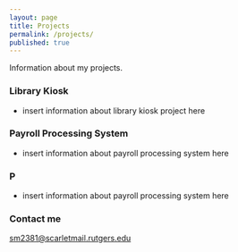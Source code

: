 ```yaml
---
layout: page
title: Projects
permalink: /projects/
published: true
---
```


Information about my projects.

### Library Kiosk

* insert information about library kiosk project here

### Payroll Processing System 
* insert information about payroll processing system here

### P
* insert information about payroll processing system here

### Contact me

[sm2381@scarletmail.rutgers.edu](mailto:sm2381@scarletmail.rutgers.edu)
